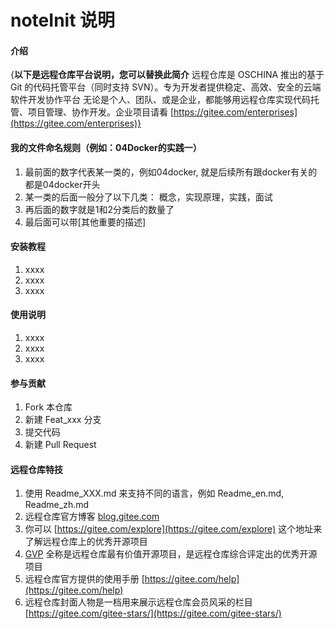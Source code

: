 # noteInit 说明

#### 介绍
{**以下是远程仓库平台说明，您可以替换此简介**
远程仓库是 OSCHINA 推出的基于 Git 的代码托管平台（同时支持 SVN）。专为开发者提供稳定、高效、安全的云端软件开发协作平台
无论是个人、团队、或是企业，都能够用远程仓库实现代码托管、项目管理、协作开发。企业项目请看 [https://gitee.com/enterprises](https://gitee.com/enterprises)}

#### 我的文件命名规则（例如：04Docker的实践一）

1. 最前面的数字代表某一类的，例如04docker, 就是后续所有跟docker有关的都是04docker开头
2. 某一类的后面一般分了以下几类： 概念，实现原理，实践，面试
3. 再后面的数字就是1和2分类后的数量了
4. 最后面可以带[其他重要的描述]

#### 安装教程

1.  xxxx
2.  xxxx
3.  xxxx

#### 使用说明

1.  xxxx
2.  xxxx
3.  xxxx

#### 参与贡献

1.  Fork 本仓库
2.  新建 Feat_xxx 分支
3.  提交代码
4.  新建 Pull Request


#### 远程仓库特技

1.  使用 Readme\_XXX.md 来支持不同的语言，例如 Readme\_en.md, Readme\_zh.md
2.  远程仓库官方博客 [blog.gitee.com](https://blog.gitee.com)
3.  你可以 [https://gitee.com/explore](https://gitee.com/explore) 这个地址来了解远程仓库上的优秀开源项目
4.  [GVP](https://gitee.com/gvp) 全称是远程仓库最有价值开源项目，是远程仓库综合评定出的优秀开源项目
5.  远程仓库官方提供的使用手册 [https://gitee.com/help](https://gitee.com/help)
6.  远程仓库封面人物是一档用来展示远程仓库会员风采的栏目 [https://gitee.com/gitee-stars/](https://gitee.com/gitee-stars/)
